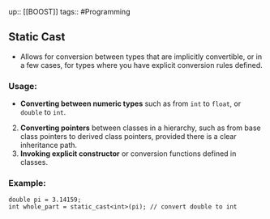 up:: [[BOOST]]
tags:: #Programming 
## Static Cast
- Allows for conversion between types that are implicitly convertible, or in a few cases, for types where you have explicit conversion rules defined.
### Usage:
- **Converting between numeric types** such as from `int` to `float`, or `double` to `int`.
2. **Converting pointers** between classes in a hierarchy, such as from base class pointers to derived class pointers, provided there is a clear inheritance path.
3. **Invoking explicit constructor** or conversion functions defined in classes.

### Example:
```
double pi = 3.14159; 
int whole_part = static_cast<int>(pi); // convert double to int
```
